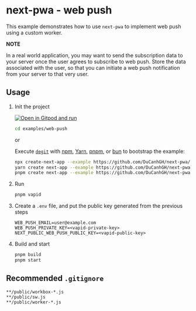 # next-pwa - web push

This example demonstrates how to use `next-pwa` to implement web push using a custom worker.

**NOTE**

In a real world application, you may want to send the subscription data to your server once the user agrees to subscribe to web push. Store the data associated with the user, so that you can initiate a web push notification from your server to that very user.

## Usage

1. Init the project

   [![Open in Gitpod and run](https://img.shields.io/badge/Open%20In-Gitpod.io-%231966D2?style=for-the-badge&logo=gitpod)](https://gitpod.io/#https://github.com/DuCanhGH/next-pwa/)

   ```bash
   cd examples/web-push
   ```

   or

   Execute [`degit`](https://github.com/Rich-Harris/degit) with [npm](https://docs.npmjs.com/cli/init), [Yarn](https://yarnpkg.com/lang/en/docs/cli/create/), [pnpm](https://pnpm.io), or [bun](https://bun.sh) to bootstrap the example:

   ```bash
   npx create-next-app --example https://github.com/DuCanhGH/next-pwa/tree/master/examples/web-push web-push-app
   yarn create next-app --example https://github.com/DuCanhGH/next-pwa/tree/master/examples/web-push web-push-app
   pnpm create next-app --example https://github.com/DuCanhGH/next-pwa/tree/master/examples/web-push web-push-app
   ```

1. Run

   ```bash
   pnpm vapid
   ```

1. Create a `.env` file, and put the public key generated from the previous steps

   ```shell
   WEB_PUSH_EMAIL=user@example.com
   WEB_PUSH_PRIVATE_KEY=<vapid-private-key>
   NEXT_PUBLIC_WEB_PUSH_PUBLIC_KEY=<vapid-public-key>
   ```

1. Build and start

   ```bash
   pnpm build
   pnpm start
   ```

## Recommended `.gitignore`

```gitignore
**/public/workbox-*.js
**/public/sw.js
**/public/worker-*.js
```
